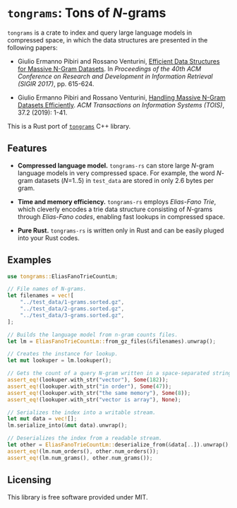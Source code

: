 # `tongrams`: Tons of *N*-grams

`tongrams` is a crate to index and query large language models in compressed space, in which the data structures are presented in the following papers:

 - Giulio Ermanno Pibiri and Rossano Venturini, [Efficient Data Structures for Massive N-Gram Datasets](https://doi.org/10.1145/3077136.3080798). In *Proceedings of the 40th ACM Conference on Research and Development in Information Retrieval (SIGIR 2017)*, pp. 615-624.
 
 - Giulio Ermanno Pibiri and Rossano Venturini, [Handling Massive N-Gram Datasets Efficiently](https://doi.org/10.1145/3302913). *ACM Transactions on Information Systems (TOIS)*, 37.2 (2019): 1-41.

This is a Rust port of [`tongrams`](https://github.com/jermp/tongrams) C++ library.

## Features

 - **Compressed language model.** `tongrams-rs` can store large *N*-gram language models in very compressed space. For example, the word *N*-gram datasets (*N*=1..5) in `test_data` are stored in only 2.6 bytes per gram.
  
 - **Time and memory efficiency.** `tongrams-rs` employs *Elias-Fano Trie*, which cleverly encodes a trie data structure consisting of *N*-grams through *Elias-Fano codes*, enabling fast lookups in compressed space.
  
 - **Pure Rust.** `tongrams-rs` is written only in Rust and can be easily pluged into your Rust codes.

## Examples

```rust
use tongrams::EliasFanoTrieCountLm;

// File names of N-grams.
let filenames = vec![
    "../test_data/1-grams.sorted.gz",
    "../test_data/2-grams.sorted.gz",
    "../test_data/3-grams.sorted.gz",
];

// Builds the language model from n-gram counts files.
let lm = EliasFanoTrieCountLm::from_gz_files(&filenames).unwrap();

// Creates the instance for lookup.
let mut lookuper = lm.lookuper();

// Gets the count of a query N-gram written in a space-separated string.
assert_eq!(lookuper.with_str("vector"), Some(182));
assert_eq!(lookuper.with_str("in order"), Some(47));
assert_eq!(lookuper.with_str("the same memory"), Some(8));
assert_eq!(lookuper.with_str("vector is array"), None);

// Serializes the index into a writable stream.
let mut data = vec![];
lm.serialize_into(&mut data).unwrap();

// Deserializes the index from a readable stream.
let other = EliasFanoTrieCountLm::deserialize_from(&data[..]).unwrap();
assert_eq!(lm.num_orders(), other.num_orders());
assert_eq!(lm.num_grams(), other.num_grams());
```

## Licensing

This library is free software provided under MIT.
